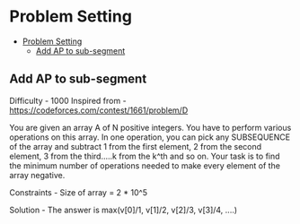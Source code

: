 # Problem Setting

- [Problem Setting](#problem-setting)
  - [Add AP to sub-segment](#add-ap-to-sub-segment)

## Add AP to sub-segment

Difficulty - 1000
Inspired from - https://codeforces.com/contest/1661/problem/D

You are given an array A of N positive integers. You have to perform various operations on this array. In one operation, you can pick any SUBSEQUENCE of the array and subtract 1 from the first element, 2 from the second element, 3 from the third.....k from the k^th and so on. Your task is to find the minimum number of operations needed to make every element of the array negative.

Constraints - Size of array = 2 * 10^5

Solution - The answer is max(v[0]/1, v[1]/2, v[2]/3, v[3]/4, ....)